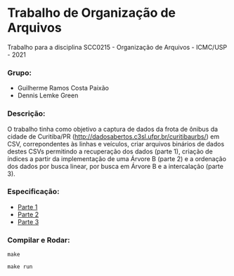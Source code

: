 # Trabalho de Organização de Arquivos

Trabalho para a disciplina SCC0215 - Organização de Arquivos - ICMC/USP - 2021

### Grupo:
* Guilherme Ramos Costa Paixão
* Dennis Lemke Green

### Descrição:

O trabalho tinha como objetivo a captura de dados da frota de ônibus da cidade de Curitiba/PR (http://dadosabertos.c3sl.ufpr.br/curitibaurbs/) em CSV, correpondentes às linhas e veículos, criar arquivos binários de dados destes CSVs permitindo a recuperação dos dados (parte 1), criação de índices a partir da implementação de uma Árvore B (parte 2) e a ordenação dos dados por busca linear, por busca em Árvore B e a intercalação (parte 3).

### Especificação:
* <a href="https://github.com/gp2112/OrganizacaoArquivosTrab1/tree/main/especificacao/parte1.pdf">Parte 1</a>
* <a href="https://github.com/gp2112/OrganizacaoArquivosTrab1/tree/main/especificacao/parte2.pdf">Parte 2</a>
* <a href="https://github.com/gp2112/OrganizacaoArquivosTrab1/tree/main/especificacao/parte3.pdf">Parte 3</a>

### Compilar e Rodar:

`make`

`make run`
